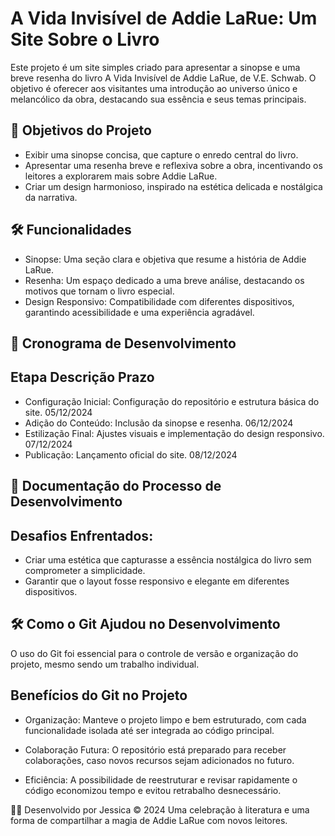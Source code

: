 # A Vida Invisível de Addie LaRue: Um Site Sobre o Livro
Este projeto é um site simples criado para apresentar a sinopse e uma breve resenha do livro A Vida Invisível de Addie LaRue, de V.E. Schwab. O objetivo é oferecer aos visitantes uma introdução ao universo único e melancólico da obra, destacando sua essência e seus temas principais.

## 🎯 Objetivos do Projeto
- Exibir uma sinopse concisa, que capture o enredo central do livro.
- Apresentar uma resenha breve e reflexiva sobre a obra, incentivando os leitores a explorarem mais sobre Addie LaRue.
- Criar um design harmonioso, inspirado na estética delicada e nostálgica da narrativa.

## 🛠️ Funcionalidades
- Sinopse: Uma seção clara e objetiva que resume a história de Addie LaRue.
- Resenha: Um espaço dedicado a uma breve análise, destacando os motivos que tornam o livro especial.
- Design Responsivo: Compatibilidade com diferentes dispositivos, garantindo acessibilidade e uma experiência agradável.

## 📅 Cronograma de Desenvolvimento
## Etapa	Descrição	Prazo
- Configuração Inicial:	Configuração do repositório e estrutura básica do site.	05/12/2024
- Adição do Conteúdo:	Inclusão da sinopse e resenha.	06/12/2024
- Estilização Final:	Ajustes visuais e implementação do design responsivo.	07/12/2024
- Publicação:	Lançamento oficial do site.	08/12/2024

## 📝 Documentação do Processo de Desenvolvimento
## Desafios Enfrentados:

- Criar uma estética que capturasse a essência nostálgica do livro sem comprometer a simplicidade.
- Garantir que o layout fosse responsivo e elegante em diferentes dispositivos.

## 🛠️ Como o Git Ajudou no Desenvolvimento
O uso do Git foi essencial para o controle de versão e organização do projeto, mesmo sendo um trabalho individual.

## Benefícios do Git no Projeto
- Organização:
Manteve o projeto limpo e bem estruturado, com cada funcionalidade isolada até ser integrada ao código principal.

- Colaboração Futura:
O repositório está preparado para receber colaborações, caso novos recursos sejam adicionados no futuro.

- Eficiência:
A possibilidade de reestruturar e revisar rapidamente o código economizou tempo e evitou retrabalho desnecessário.

👩‍💻 Desenvolvido por
Jessica © 2024
Uma celebração à literatura e uma forma de compartilhar a magia de Addie LaRue com novos leitores.

